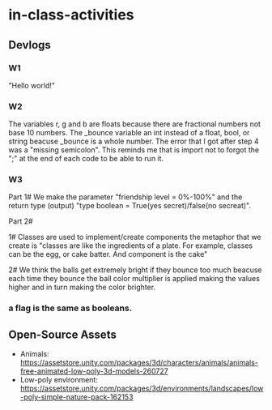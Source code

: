 # in-class-activities
## Devlogs
### W1
"Hello world!"

### W2

The variables r, g and b are floats because there are fractional numbers not base 10 numbers.
The _bounce variable an int instead of a float, bool, or string beacuse _bounce is a whole number. 
The error that I got after step 4 was a "missing semicolon". This reminds me that is import not to forgot the ";" at the end of each code to be able to run it.

### W3

Part 1#
We make the parameter "friendship level = 0%-100%" and the return type (output) "type boolean = True(yes secret)/false(no secreat)".

Part 2#

1# Classes are used to implement/create components the metaphor that we create is "classes are like the ingredients of a plate. For example, classes can be the egg, or cake batter. And component is the cake"

2# We think the balls get extremely bright if they bounce
too much beacuse each time they bounce the ball color multiplier
is applied making the values higher and in turn making the color
brighter.

### a flag is the same as booleans.

## Open-Source Assets

- Animals: https://assetstore.unity.com/packages/3d/characters/animals/animals-free-animated-low-poly-3d-models-260727 
- Low-poly environment: https://assetstore.unity.com/packages/3d/environments/landscapes/low-poly-simple-nature-pack-162153 

